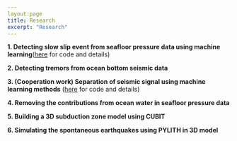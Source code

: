 ```yaml
---
layout:page
title: Research
excerpt: "Research"
---
```


__1. Detecting slow slip event from seafloor pressure data using machine learning__([here](https://github.com/bing-he/SSE_detection_using_machine_learning) for code and details)

__2. Detecting tremors from ocean bottom seismic data__

__3. (Cooperation work) Separation of seismic signal using machine learning methods__ ([here](https://github.com/yinjiuxun/WaveDecompNet) for code and details)

__4. Removing the contributions from ocean water in seafloor pressure data__

__5. Building a 3D subduction zone model using CUBIT__

__6. Simulating the spontaneous earthquakes using PYLITH in 3D model__


